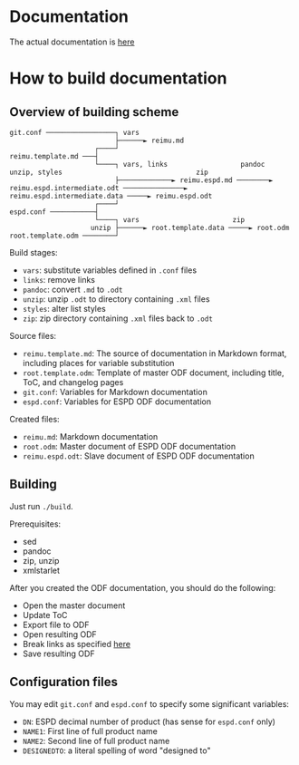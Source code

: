 # Documentation

The actual documentation is [here](reimu.md)

# How to build documentation

## Overview of building scheme

```
git.conf ─────────────────┐ vars
                          ├──────► reimu.md
                     ┌────┘
reimu.template.md ───┤
                     └────┐ vars, links                  pandoc                                unzip, styles                                 zip
                          ├─────────────► reimu.espd.md ────────► reimu.espd.intermediate.odt ───────────────► reimu.espd.intermediate.data ─────► reimu.espd.odt
                     ┌────┘
espd.conf ───────────┤
                     └────┐ vars                       zip
                    unzip ├──────► root.template.data ─────► root.odm
root.template.odm ────────┘

```

Build stages:
* `vars`: substitute variables defined in `.conf` files
* `links`: remove links
* `pandoc`: convert `.md` to `.odt`
* `unzip`: unzip `.odt` to directory containing `.xml` files
* `styles`: alter list styles
* `zip`: zip directory containing `.xml` files back to `.odt`

Source files:
* `reimu.template.md`: The source of documentation in Markdown format, including places for variable substitution
* `root.template.odm`: Template of master ODF document, including title, ToC, and changelog pages
* `git.conf`: Variables for Markdown documentation
* `espd.conf`: Variables for ESPD ODF documentation

Created files:
* `reimu.md`: Markdown documentation
* `root.odm`: Master document of ESPD ODF documentation
* `reimu.espd.odt`: Slave document of ESPD ODF documentation

## Building

Just run `./build`.

Prerequisites:
* sed
* pandoc
* zip, unzip
* xmlstarlet

After you created the ODF documentation, you should do the following:
* Open the master document
* Update ToC
* Export file to ODF
* Open resulting ODF
* Break links as specified [here](https://wiki.openoffice.org/wiki/Documentation/OOo3_User_Guides/Writer_Guide/Creating_one_file_from_a_master_document)
* Save resulting ODF

## Configuration files

You may edit `git.conf` and `espd.conf` to specify some significant variables:
* `DN`: ESPD decimal number of product (has sense for `espd.conf` only)
* `NAME1`: First line of full product name
* `NAME2`: Second line of full product name
* `DESIGNEDTO`: a literal spelling of word "designed to"
